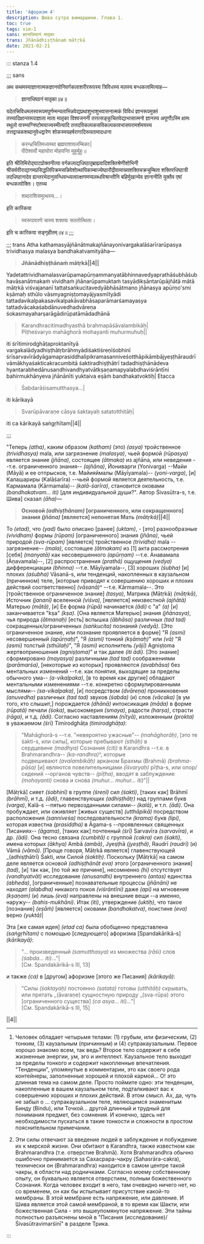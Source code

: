 ```yaml
---
title: 'Афоризм 4'
description: Шива сутра вимаршини. Глава 1.
toc: true
tags: vim-1
sans: ज्ञानाधिष्ठानं मातृका
trans: Jñānādhiṣṭhānaṁ mātṛkā
date: 2021-02-21
---
```



::: stanza 1.4



;;; sans

अथ कथमस्याज्ञानात्मकज्ञानयोनिवर्गकलाशरीररूपस्य त्रिविधस्य मलस्य बन्धकत्वमित्याह—

> **ज्ञानाधिष्ठानं मातृका॥४॥**

यदेतत्त्रिविधमलस्वरूपमपूर्णम्मन्यताभिन्नवेद्यप्रथाशुभाशुभवासनात्मकं विविधं ज्ञानरूपमुक्तं तस्यादिक्षान्तरूपाज्ञाता माता मातृका विश्वजननी तत्तत्सङ्कुचितवेद्याभासात्मनो ज्ञानस्य अपूर्णोऽस्मि क्षामः स्थूलो वास्म्यग्निष्टोमयाज्यस्मीत्यादि तत्तदविकल्पकसविकल्पकावभासपरामर्शमयस्य तत्तद्वाचकशब्दानुवेधद्वारेण शोकस्मयहर्षरागादिरूपतामादधाना

>करन्ध्रचितिमध्यस्था ब्रह्मपाशावलम्बिकाः|    
पीठेश्वर्यो महाघोरा मोहयन्ति मुहुर्मुहुः॥

इति श्रीतिमिरोद्घाटप्रोक्तनीत्या वर्गकलाद्यधिष्ठातृब्राह्म्यादिशक्तिश्रेणीशोभिनी श्रीसर्ववीराद्यागमप्रसिद्धलिपिक्रमसन्निवेशोत्थापिकाम्बाज्येष्ठारौद्रीवामाख्यशक्तिचक्रचुम्बिता शक्तिरधिष्ठात्री तदधिष्ठानादेव ह्यन्तरभेदानुसन्धिवन्ध्यत्वात्क्षणमप्यलब्धविश्रान्तीनि बहिर्मुखान्येव ज्ञानानीति युक्तैव एषां बन्धकत्वोक्तिः। एतच्च

>शब्दराशिसमुत्थस्य...।

इति कारिकया

>स्वरूपावरणे चास्य शक्तयः सततोत्थिताः।

इति च कारिकया सङ्गृहीतम्॥४॥
;;;



;;; trans
Atha kathamasyājñānātmakajñānayonivargakalāśarīrarūpasya trividhasya malasya bandhakatvamityāha—


>  **Jñānādhiṣṭhānaṁ mātṛkā||4||**


Yadetattrividhamalasvarūpamapūrṇammanyatābhinnavedyaprathāśubhāśubhavāsanātmakaṁ vividhaṁ jñānarūpamuktaṁ tasyādikṣāntarūpājñātā mātā mātṛkā viśvajananī tattatsaṅkucitavedyābhāsātmano jñānasya apūrṇo'smi kṣāmaḥ sthūlo vāsmyagniṣṭomayājyasmītyādi tattadavikalpakasavikalpakāvabhāsaparāmarśamayasya tattadvācakaśabdānuvedhadvāreṇa śokasmayaharṣarāgādirūpatāmādadhānā

>Karandhracitimadhyasthā brahmapāśāvalambikāḥ|    
Pīṭheśvaryo mahāghorā mohayanti muhurmuhuḥ||

iti śrītimirodghāṭaproktanītyā vargakalādyadhiṣṭhātṛbrāhmyādiśaktiśreṇīśobhinī śrīsarvavīrādyāgamaprasiddhalipikramasanniveśotthāpikāmbājyeṣṭhāraudrīvāmākhyaśakticakracumbitā śaktiradhiṣṭhātrī tadadhiṣṭhānādeva hyantarabhedānusandhivandhyatvātkṣaṇamapyalabdhaviśrāntīni bahirmukhānyeva jñānānīti yuktaiva eṣāṁ bandhakatvoktiḥ| Etacca

>Śabdarāśisamutthasya...|

iti kārikayā

>Svarūpāvaraṇe cāsya śaktayaḥ satatotthitāḥ|

iti ca kārikayā saṅgṛhītam||4||

;;; 




"Теперь _(atha)_, каким образом _(katham)_ (это) _(asya)_ тройственное _(trividhasya)_ mala, или загрязнение _(malasya)_, чьей формой _(rūpasya)_ является знание _(jñāna)_, состоящее _(ātmaka)_ из ajñāna, или неведения --т.е. ограниченного знания-- _(ajñāna)_, Йониварги (Yonivarga) --Майи (Māyā) и ее отпрысков, т.е. Майияймалы (Māyīyamala)-- _(yoni-varga)_, [и] Калашариры (Kalāśarīra) --чьей формой является деятельность, т.е. Кармамала (Kārmamala)-- _(kalā-śarīra)_, становится оковами _(bandhakatvam... iti)_ [для индивидуальной души?". Автор Śivasūtra-s, т.е. Шива] сказал _(āha)_—


> **Основой _(adhiṣṭhānam)_ [ограниченного, или сокращенного] знания _(jñāna)_ [является] непонятая&nbsp;Мать _(mātṛkā)_||4||**


То _(etad)_, что _(yad)_ было описано [ранее] _(uktam)_, - [это] разнообразные _(vividham)_ формы _(rūpam)_ [ограниченного] знания _(jñāna)_, чьей природой _(sva-rūpam)_ [является] тройственное _(trividha)_ mala --загрязнение-- _(mala)_, состоящее _(ātmakam)_ из [1] акта рассмотрения [себя] _(manyatā)_ как несовершенного _(apūrṇam)_ --т.е. Анавамала (Āṇavamala)--, [2] распространения _(prathā)_ ощущения _(vedya)_ дифференциации _(bhinna)_ --т.е. Māyīyamala--, [3] хороших _(śubha)_ [и] плохих _(aśubha)_ Vāsanā-s, или тенденций, накопленных в каузальном (причинном) теле, [которые приводят к совершению хороших и плохих действий соответственно] _(vāsanā)_^ --т.е. Kārmamala--. Это [тройственное ограниченное знание] _(tasya)_, Матрика (Mātṛkā) _(mātṛkā)_, Источник _(jananī)_ вселенной _(viśva)_, [является] неизвестной _(ajñātā)_ Матерью _(mātā)_, [и] Ее форма _(rūpā)_ начинается _(ādi)_ с "a" _(a)_ [и] заканчивается "kṣa" _(kṣa)_. [Она является Матерью] знания _(jñānasya)_, чья природа _(ātmanaḥ)_ [есть] вспышка _(ābhāsa)_ различных _(tad tad)_ сокращенных/ограниченных _(saṅkucita)_ познаний _(vedyā)_. [Это ограниченное знание, или познание проявляется в форме] "Я _(asmi)_ несовершенный _(apūrṇaḥ)_", "Я _(asmi)_ тонкий _(kṣāmaḥ)_" или _(vā)_ "Я _(asmi)_ толстый _(sthūlaḥ)_", "Я _(asmi)_ исполнитель _(yājī)_ Agniṣṭoma жертвоприношения _(agniṣṭoma)_" и так далее _(iti ādi)_. [Это знание] сформировано _(mayasya)_ различными _(tad tad)_ соображениями _(parāmarśa)_, [некоторые из которых] проявляются _(avabhāsa)_ без ментальных изменений --т.е. как понятия, выходящие за пределы обычного ума-- _(a-vikalpaka)_, [в то время как другие] обладают ментальными изменениями --т.е. конкретно сформулированными мыслями-- _(sa-vikalpaka)_, [и] посредством _(dvāreṇa)_ проникновения _(anuvedha)_ различных _(tad tad)_ звуков _(śabda)_ (и) слов _(vācaka)_ [в ум того, кто слышит,] порождается _(dhānā)_ интоксикация _(māda)_ в форме _(rūpatā)_ печали _(śoka)_, высокомерия _(smaya)_, радости _(harṣa)_, страсти _(rāga)_, и т.д. _(ādi)_. Согласно наставлениям _(nītyā)_, изложенным _(prokta)_ в уважаемом _(śrī)_ Timirodghāṭa _(timirodghāṭa)_:

>"Mahāghorā-s --т.е. "невероятно ужасные"-- _(mahāghorāḥ)_, [это те śakti-s, или силы], которые пребывают _(sthāḥ)_&nbsp;в сердцевине&nbsp;_(madhya)_ Сознания _(citi)_ в Karandhra --т.е. в Brahmarandhra-- _(ka-randhra)_^, которые подвешивают&nbsp;_(avalambikāḥ)_&nbsp;арканом&nbsp;Брахмы (Brahmā) _(brahma-pāśa)_ [и] являются повелительницами _(īśvaryaḥ)_ pīṭha-s, или опор/сидений&nbsp;--органов чувств-- _(pīṭha)_, вводят в заблуждение _(mohayanti)_ снова и снова _(muhur... muhur... iti)_"||

[Mātṛkā] сияет _(śobhinī)_ в группе _(śreṇī)_ сил _(śakti)_, [таких как] Brāhmī _(brāhmī)_, и т.д. _(ādi)_, главенствующих _(adhiṣṭhātṛ)_ над группами букв _(varga)_, Kalā-s --пятью первозданными силами-- _(kalā)_, и т.п. _(ādi)_. Она пробуждает, или оживляет [живых существ] _(utthāpikā)_ посредством расположения _(sanniveśa)_ последовательности _(krama)_ букв _(lipi)_, которая известна _(prasiddha)_ в Āgama-s --проявленных священных Писаниях-- _(āgama)_, [таких как] почтенный _(śrī)_ Sarvavīra _(sarvavīra)_, и др. _(ādi)_. Она тесно связана _(cumbitā)_ с группой _(cakra)_ сил _(śakti)_, имена которых _(ākhya)_ Ambā _(ambā)_, Jyeṣṭhā _(jyeṣṭhā)_, Raudrī _(raudrī)_ (и) Vāmā _(vāmā)_. [Проще говоря, Mātṛkā является] главенствующей _(adhiṣṭhātrī) Śakti, или Силой _(śaktiḥ)_. Поскольку [Mātṛkā] на самом деле является основой _(adhiṣṭhānāt eva)_ этого [ограниченного знания] _(tad)_, [и] так как, [по той же причине], несомненно _(hi)_ отсутствует _(vandhyatvāt)_ исследование _(anusandhi)_ внутреннего _(antas)_ единства _(abheda)_, [ограниченные] познавательные процессы _(jñānāni)_ не находят _(alabdha)_ никакого покоя _(viśrāntīni)_ даже _(api)_ на мгновение _(kṣaṇam)_ (и) лишь _(eva)_ направлены на внешние вещи --а именно, наружу-- _(bahis-mukhāni)_. Итак _(iti)_, утверждение _(uktiḥ)_, что такое [познание] _(eṣāṁ)_ [является] оковами _(bandhakatva)_, поистине _(eva)_ верно _(yuktā)_|

Эта [же самая идея] _(etad ca)_ была обобщенно представлена _(saṅgṛhītam)_ с помощью [следующего] афоризма [Spandakārikā-s] _(kārikayā)_:

>"... произведенный _(samutthasya)_ из множества _(rāśi)_ слов _(śabda... iti)_..."|    
[См. Spandakārikā-s III, 13]

и также _(ca)_ в [другом] афоризме [этого же Писания] _(kārikayā)_:

>"Силы _(śaktayaḥ)_ постоянно _(satata)_ готовы _(utthitāḥ)_ скрывать, или прятать _(āvaraṇe) сущностную природу _(sva-rūpa)  этого [ограниченного существа] _(ca asya... iti)_..."|    
[См. Spandakārikā-s III, 15]

||4||

____

1.  Человек обладает четырьмя телами: (1) грубым, или физическим, (2) тонким, (3) каузальным (причинным) и (4) супракаузальным. Первое хорошо знакомо всем, так ведь? Второе тело содержит в себе жизненные энергии, ум, эго и интеллект. Каузальное тело выходит за пределы тонкого и содержит накопленные впечатления. "Тенденции", упомянутые в комментарии, это как своего рода контейнеры, заполненные хорошей и плохой кармой... О! это длинная тема на самом деле. Просто поймите одно: эти тенденции, накопленные в вашем каузальном теле, подталкивают вас к совершению хороших и плохих действий. В этом смысл. Ах, да, чуть не забыл о ... супракаузальном теле, являющимся знаменитым Бинду (Bindu), или Точкой... другой длинный и трудный для понимания предмет, без сомнения. И конечно, здесь нет необходимости пускаться в такие тонкости и сложности в простом пояснительном примечании.

2.  Эти силы отвечают за введение людей в заблуждение и побуждение их к мирской жизни. Они обитают в Karandhra, также известном как Brahmarandhra (т.е. отверстие Brahmā). Хотя Brahmarandhra обычно ошибочно принимается за Сахасрара-чакру (Sahasrāra-cakra), технически он (Brahmarandhra) находится в самом центре такой чакры, в области над родничками. Согласно моему собственному опыту, он буквально является отверстием, полным божественного Сознания. Когда человек входит в него, там очевидно ничего нет, но со временем, он как бы испытывает присутствие какой-то мембраны. В этой мембране есть напряжение, или давление. И Шива является этой самой мембраной, в то время как Шакти, или божественная Сила - это вышеупомянутое напряжение. Эти тайны полностью разъяснены мной в "Писания (исследование)/Śivasūtravimarśinī" в разделе Трика.


::: 
